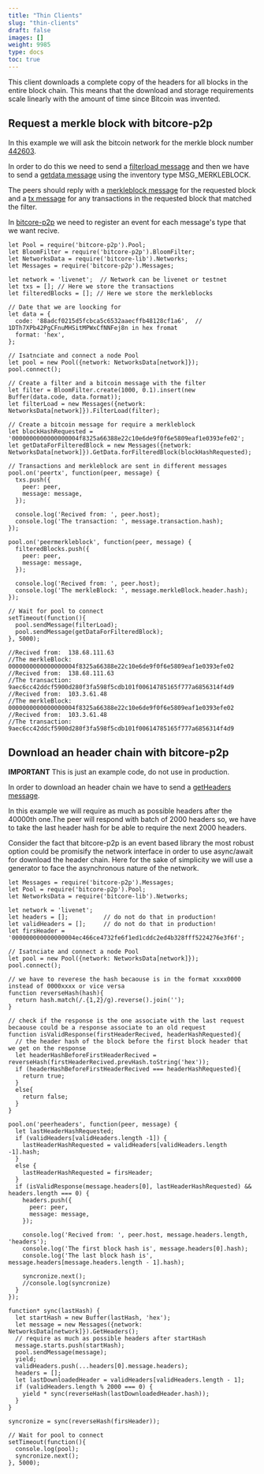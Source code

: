 ```yaml
---
title: "Thin Clients"
slug: "thin-clients"
draft: false
images: []
weight: 9985
type: docs
toc: true
---
```


This client downloads a complete copy of the headers for all blocks in the entire block chain. This means that the download and storage requirements scale linearly with the amount of time since Bitcoin was invented.

## Request a merkle block with bitcore-p2p
In this example we will ask the bitcoin network for the merkle block number [442603][1].

In order to do this we need to send a [filterload message][2] and then we have to send a [getdata message][3] using the inventory type MSG_MERKLEBLOCK.

The peers should reply with a [merkleblock message][4] for the requested block and a [tx message][5] for any transactions in the requested block that matched the filter.

In [bitcore-p2p][6] we need to register an event for each message's type that we want recive.

    let Pool = require('bitcore-p2p').Pool;
    let BloomFilter = require('bitcore-p2p').BloomFilter;
    let NetworksData = require('bitcore-lib').Networks;
    let Messages = require('bitcore-p2p').Messages;
    
    let network = 'livenet';  // Network can be livenet or testnet
    let txs = []; // Here we store the transactions
    let filteredBlocks = []; // Here we store the merkleblocks
    
    // Date that we are loocking for
    let data = {
      code: '88adcf0215d5fcbca5c6532aaecffb48128cf1a6',  // 1DTh7XPb42PgCFnuMHSitMPWxCfNNFej8n in hex fromat
      format: 'hex',
    };
    
    // Isatnciate and connect a node Pool
    let pool = new Pool({network: NetworksData[network]});
    pool.connect();
    
    // Create a filter and a bitcoin message with the filter
    let filter = BloomFilter.create(1000, 0.1).insert(new Buffer(data.code, data.format));
    let filterLoad = new Messages({network: NetworksData[network]}).FilterLoad(filter);
    
    // Create a bitcoin message for require a merkleblock
    let blockHashRequested = '0000000000000000004f8325a66388e22c10e6de9f0f6e5809eaf1e0393efe02';
    let getDataForFilteredBlock = new Messages({network: NetworksData[network]}).GetData.forFilteredBlock(blockHashRequested);
    
    // Transactions and merkleblock are sent in different messages
    pool.on('peertx', function(peer, message) {
      txs.push({
        peer: peer,
        message: message,
      });
    
      console.log('Recived from: ', peer.host);
      console.log('The transaction: ', message.transaction.hash);
    });
    
    pool.on('peermerkleblock', function(peer, message) {
      filteredBlocks.push({
        peer: peer,
        message: message,
      });
    
      console.log('Recived from: ', peer.host);
      console.log('The merkleBlock: ', message.merkleBlock.header.hash);
    });
    
    // Wait for pool to connect
    setTimeout(function(){
      pool.sendMessage(filterLoad);
      pool.sendMessage(getDataForFilteredBlock);
    }, 5000);
    
    //Recived from:  138.68.111.63
    //The merkleBlock:  0000000000000000004f8325a66388e22c10e6de9f0f6e5809eaf1e0393efe02
    //Recived from:  138.68.111.63
    //The transaction:  9aec6cc42ddcf5900d280f3fa598f5cdb101f00614785165f777a6856314f4d9
    //Recived from:  103.3.61.48
    //The merkleBlock:  0000000000000000004f8325a66388e22c10e6de9f0f6e5809eaf1e0393efe02
    //Recived from:  103.3.61.48
    //The transaction:  9aec6cc42ddcf5900d280f3fa598f5cdb101f00614785165f777a6856314f4d9


  [1]: https://blockexplorer.com/block/0000000000000000004f8325a66388e22c10e6de9f0f6e5809eaf1e0393efe02
  [2]: https://bitcoin.org/en/developer-reference#filterload
  [3]: https://bitcoin.org/en/developer-reference#getdata
  [4]: https://bitcoin.org/en/developer-reference#merkleblock
  [5]: https://bitcoin.org/en/developer-reference#tx
  [6]: https://bitcore.io/api/p2p

## Download an header chain with bitcore-p2p
**IMPORTANT** This is just an example code, do not use in production.

In order to download an header chain we have to send a [getHeaders message][1].

In this example we will require as much as possible headers after the 40000th one.The peer will respond with batch of 2000 headers so, we have to take the last header hash for be able to require the next 2000 headers.

Consider the fact that bitcore-p2p is an event based library the most robust option could be promisify the network interface in order to use async/await for download the header chain. Here for the sake of simplicity we will use a generator to face the asynchronous nature of the network.

    let Messages = require('bitcore-p2p').Messages;
    let Pool = require('bitcore-p2p').Pool;
    let NetworksData = require('bitcore-lib').Networks;
    
    let network = 'livenet';
    let headers = [];          // do not do that in production!
    let validHeaders = [];     // do not do that in production!
    let firsHeader = '000000000000000004ec466ce4732fe6f1ed1cddc2ed4b328fff5224276e3f6f';
    
    // Isatnciate and connect a node Pool
    let pool = new Pool({network: NetworksData[network]});
    pool.connect();
    
    // we have to reverese the hash becaouse is in the format xxxx0000 instead of 0000xxxx or vice versa
    function reverseHash(hash){
      return hash.match(/.{1,2}/g).reverse().join('');
    }
    
    // check if the response is the one associate with the last request becaouse could be a response associate to an old request
    function isValidResponse(firstHeaderRecived, headerHashRequested){
      // the header hash of the block before the first block header that we get on the response
      let headerHashBeforeFirstHeaderRecived = reverseHash(firstHeaderRecived.prevHash.toString('hex'));
      if (headerHashBeforeFirstHeaderRecived === headerHashRequested){
        return true;
      }
      else{
        return false;
      }
    }
    
    pool.on('peerheaders', function(peer, message) {
      let lastHeaderHashRequested;
      if (validHeaders[validHeaders.length -1]) {
        lastHeaderHashRequested = validHeaders[validHeaders.length -1].hash;
      }
      else {
        lastHeaderHashRequested = firsHeader;
      }
      if (isValidResponse(message.headers[0], lastHeaderHashRequested) && headers.length === 0) {
        headers.push({
          peer: peer,
          message: message,
        });
    
        console.log('Recived from: ', peer.host, message.headers.length, 'headers');
        console.log('The first block hash is', message.headers[0].hash);
        console.log('The last block hash is', message.headers[message.headers.length - 1].hash);
    
        syncronize.next();
        //console.log(syncronize)
      }
    });
    
    function* sync(lastHash) {
      let startHash = new Buffer(lastHash, 'hex');
      let message = new Messages({network: NetworksData[network]}).GetHeaders();
      // require as much as possible headers after startHash
      message.starts.push(startHash);
      pool.sendMessage(message);
      yield;
      validHeaders.push(...headers[0].message.headers);
      headers = [];
      let lastDownloadedHeader = validHeaders[validHeaders.length - 1];
      if (validHeaders.length % 2000 === 0) {
        yield * sync(reverseHash(lastDownloadedHeader.hash));
      }
    }
    
    syncronize = sync(reverseHash(firsHeader));
    
    // Wait for pool to connect
    setTimeout(function(){
      console.log(pool);
      syncronize.next();
    }, 5000);


  [1]: https://bitcoin.org/en/developer-reference#getheaders

